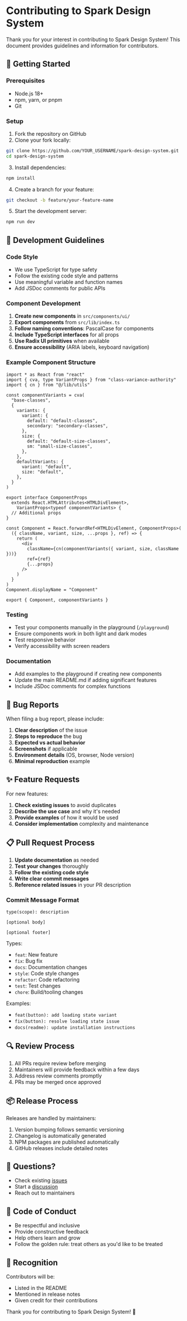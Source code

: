 # Contributing to Spark Design System

Thank you for your interest in contributing to Spark Design System! This document provides guidelines and information for contributors.

## 🚀 Getting Started

### Prerequisites

- Node.js 18+ 
- npm, yarn, or pnpm
- Git

### Setup

1. Fork the repository on GitHub
2. Clone your fork locally:
```bash
git clone https://github.com/YOUR_USERNAME/spark-design-system.git
cd spark-design-system
```

3. Install dependencies:
```bash
npm install
```

4. Create a branch for your feature:
```bash
git checkout -b feature/your-feature-name
```

5. Start the development server:
```bash
npm run dev
```

## 📝 Development Guidelines

### Code Style

- We use TypeScript for type safety
- Follow the existing code style and patterns
- Use meaningful variable and function names
- Add JSDoc comments for public APIs

### Component Development

1. **Create new components** in `src/components/ui/`
2. **Export components** from `src/lib/index.ts`
3. **Follow naming conventions**: PascalCase for components
4. **Include TypeScript interfaces** for all props
5. **Use Radix UI primitives** when available
6. **Ensure accessibility** (ARIA labels, keyboard navigation)

### Example Component Structure

```tsx
import * as React from "react"
import { cva, type VariantProps } from "class-variance-authority"
import { cn } from "@/lib/utils"

const componentVariants = cva(
  "base-classes",
  {
    variants: {
      variant: {
        default: "default-classes",
        secondary: "secondary-classes",
      },
      size: {
        default: "default-size-classes",
        sm: "small-size-classes",
      },
    },
    defaultVariants: {
      variant: "default",
      size: "default",
    },
  }
)

export interface ComponentProps
  extends React.HTMLAttributes<HTMLDivElement>,
    VariantProps<typeof componentVariants> {
  // Additional props
}

const Component = React.forwardRef<HTMLDivElement, ComponentProps>(
  ({ className, variant, size, ...props }, ref) => {
    return (
      <div
        className={cn(componentVariants({ variant, size, className }))}
        ref={ref}
        {...props}
      />
    )
  }
)
Component.displayName = "Component"

export { Component, componentVariants }
```

### Testing

- Test your components manually in the playground (`/playground`)
- Ensure components work in both light and dark modes
- Test responsive behavior
- Verify accessibility with screen readers

### Documentation

- Add examples to the playground if creating new components
- Update the main README.md if adding significant features
- Include JSDoc comments for complex functions

## 🐛 Bug Reports

When filing a bug report, please include:

1. **Clear description** of the issue
2. **Steps to reproduce** the bug
3. **Expected vs actual behavior**
4. **Screenshots** if applicable
5. **Environment details** (OS, browser, Node version)
6. **Minimal reproduction** example

## ✨ Feature Requests

For new features:

1. **Check existing issues** to avoid duplicates
2. **Describe the use case** and why it's needed
3. **Provide examples** of how it would be used
4. **Consider implementation** complexity and maintenance

## 📋 Pull Request Process

1. **Update documentation** as needed
2. **Test your changes** thoroughly
3. **Follow the existing code style**
4. **Write clear commit messages**
5. **Reference related issues** in your PR description

### Commit Message Format

```
type(scope): description

[optional body]

[optional footer]
```

Types:
- `feat`: New feature
- `fix`: Bug fix
- `docs`: Documentation changes
- `style`: Code style changes
- `refactor`: Code refactoring
- `test`: Test changes
- `chore`: Build/tooling changes

Examples:
- `feat(button): add loading state variant`
- `fix(button): resolve loading state issue`
- `docs(readme): update installation instructions`

## 🔍 Review Process

1. All PRs require review before merging
2. Maintainers will provide feedback within a few days
3. Address review comments promptly
4. PRs may be merged once approved

## 📦 Release Process

Releases are handled by maintainers:

1. Version bumping follows semantic versioning
2. Changelog is automatically generated
3. NPM packages are published automatically
4. GitHub releases include detailed notes

## 🤔 Questions?

- Check existing [issues](https://github.com/alansantos/spark-design-system/issues)
- Start a [discussion](https://github.com/alansantos/spark-design-system/discussions)
- Reach out to maintainers

## 📜 Code of Conduct

- Be respectful and inclusive
- Provide constructive feedback
- Help others learn and grow
- Follow the golden rule: treat others as you'd like to be treated

## 🙏 Recognition

Contributors will be:
- Listed in the README
- Mentioned in release notes
- Given credit for their contributions

Thank you for contributing to Spark Design System! 🚀
